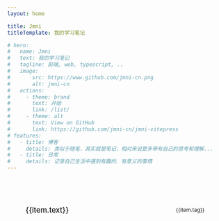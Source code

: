 ```yaml
---
layout: home

title: Jmni
titleTemplate: 我的学习笔记

# hero:
#   name: Jmni
#   text: 我的学习笔记
#   tagline: 前端, web, typescript, ..
#   image:
#       src: https://www.github.com/jmni-cn.png
#       alt: jmni-cn
#   actions:
#     - theme: brand
#       text: 开始
#       link: /list/
#     - theme: alt
#       text: View on GitHub
#       link: https://github.com/jmni-cn/jmni-vitepress
# features:
#   - title: 博客
#     details: 类似于随笔，其实就是笔记，相对来说更多带有自己的思考和理解...
#   - title: 日常
#     details: 记录自己生活中遇到有趣的、有意义的事情
---
```



<script setup>
const WHITELIST = ['/md/', '/daily/', '/knowledge/', '/blog/', '/list-page/']
import { useData, useRouter, useRoute  } from 'vitepress'

const { page, site } = useData()
const sidebar = site.value.themeConfig.sidebars
const list = []
let pagelist = []

Object.keys(sidebar).forEach(i => {
    if(WHITELIST.includes(i)){
        sidebar[i].forEach(v => {
            if(v.link){
                list.push({
                    ...v,
                    tag:i.slice(1,-1)
                })
            }else if(v.items){
                v.items.forEach(k => {
                    list.push({
                        ...k,
                        tag:v.text
                    })
                })
            }
            
        })
    }
})
const pagecu = (c=0,p=10) => {pagelist = list.slice(c,p)}
</script>

<div class="VPDoc">
  <ul class="list-content">
    <li class="list-page" v-for="(item, i) in list" :key="i">
        <a class="list-a" :href="item.link">{{item.text}} </a>
        <span class="tag">{{item.tag}}</span>
    </li>
</ul>
</div>


<style>
.VPDoc {
    padding: 32px 24px 96px;
}
.VPHome{
  padding-bottom:0 !important;
  padding-top: 0 !important;
}
@media (min-width: 768px){
  .VPHome {
      padding-bottom: 0 !important;
      padding-top: 0 !important;
  }
}

@media (min-width: 960px){
    .VPDoc {
      padding: 32px 32px 0;
    }
    .list-content {
      max-width: 752px;
      margin: 0 auto;
    }
  }


@media (min-width: 768px){
  .VPDoc {
      padding: 48px 32px 128px;
  }
}



ul, li {
  list-style: none;
  padding: 0;
  margin: 0;
}
.list-page{
    display:flex;
    justify-content: space-between;
    align-items: center;
    line-height: 3em;
    padding:6px 10px;
    border-radius: 6px;

    position: relative;
    transition: color 1s;
    overflow: hidden;
}
.list-page:hover{
    background:var(--vp-c-bg-soft)
}
.tag{
    line-height: 1.2em;
    font-size: 12px;
    padding: 2px 8px;
    border-radius: 50%;
    display: inline-block;
}


.list-a{
    position: relative;
    font-size: 1.2em;
    color: var(--vp-c-brand);
    font-weight: 500;
    transition: color 0.25s;
}
.list-a:hover{
  color: var(--vp-c-green-dark);
}
.list-a::before{
    content: "";
    position: absolute;
    width: 0;
    height: 100%;
    bottom: 4px;
    left: 0;
    box-sizing: border-box;
    border: 3px solid transparent;
}
.list-a:hover::before{
    transition: width .5s, border-bottom-color 0.5s;
    width: 100%;
    height: 100%;
    border-bottom: 3px solid var(--vp-c-green-dark);
}


/* 

@property --offset {
  syntax: '<length>';
  inherits: false;
  initial-value: 0;
}
.list-a{
    font-size: 1.2em;
    text-underline-offset:var(--offset,1px);
    text-decoration-line: underline;
    text-decoration-style: inherit !important;
    transition: --offset 400ms, text-decoration-color 400ms !important;
}
.list-a:hover{
    --offset: 10px;
    text-decoration-color: var(--vp-c-green-dark);
} */

/* .list-page::before,
.list-page::after {
    content: "";
    position: absolute;
    width: 0;
    height: 0;
    top: 0;
    left: 0;
    box-sizing: border-box;
    border: 3px solid transparent;
}
.list-page:hover {
    color: #00e2ff;
}
.list-page:hover::before{
    transition: width .5s, height .5s, border-bottom-color 0s;
    transition-delay: .5s, 0s, .5s;
    width: 100%;
    height: 100%;
    border-left: 3px solid #00e2ff;
    border-bottom: 3px solid #00e2ff;
}
.list-page:hover::after{
    transition: width .5s, height .5s, border-right-color .5s;
    transition-delay: 0s, .5s, .5s;
    width: 100%;
    height: 100%;
    border-top: 3px solid #00e2ff;
    border-right: 3px solid #00e2ff;
} */


</style>